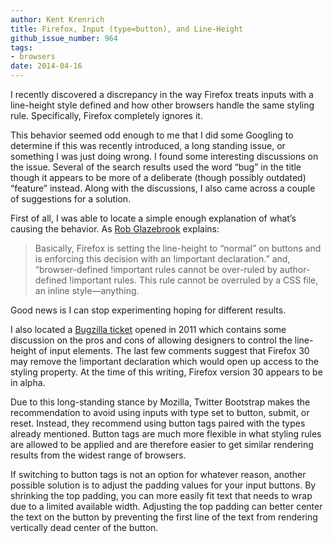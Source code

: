 ```yaml
---
author: Kent Krenrich
title: Firefox, Input (type=button), and Line-Height
github_issue_number: 964
tags:
- browsers
date: 2014-04-16
---
```


I recently discovered a discrepancy in the way Firefox treats inputs with a line-height style defined and how other browsers handle the same styling rule. Specifically, Firefox completely ignores it.

This behavior seemed odd enough to me that I did some Googling to determine if this was recently introduced, a long standing issue, or something I was just doing wrong. I found some interesting discussions on the issue. Several of the search results used the word “bug” in the title though it appears to be more of a deliberate (though possibly outdated) “feature” instead. Along with the discussions, I also came across a couple of suggestions for a solution.

First of all, I was able to locate a simple enough explanation of what’s causing the behavior. As [Rob Glazebrook](https://www.cssnewbie.com/input-button-line-height-bug/#.UzBquPldXgI) explains:

>
> Basically, Firefox is setting the line-height to “normal” on buttons and is enforcing this decision with an !important declaration.” and, “browser-defined !important rules cannot be over-ruled by author-defined !important rules. This rule cannot be overruled by a CSS file, an inline style—​anything.
>

Good news is I can stop experimenting hoping for different results.

I also located a [Bugzilla ticket](https://bugzilla.mozilla.org/show_bug.cgi?id=697451) opened in 2011 which contains some discussion on the pros and cons of allowing designers to control the line-height of input elements. The last few comments suggest that Firefox 30 may remove the !important declaration which would open up access to the styling property. At the time of this writing, Firefox version 30 appears to be in alpha.

Due to this long-standing stance by Mozilla, Twitter Bootstrap makes the recommendation to avoid using inputs with type set to button, submit, or reset. Instead, they recommend using button tags paired with the types already mentioned. Button tags are much more flexible in what styling rules are allowed to be applied and are therefore easier to get similar rendering results from the widest range of browsers.

If switching to button tags is not an option for whatever reason, another possible solution is to adjust the padding values for your input buttons. By shrinking the top padding, you can more easily fit text that needs to wrap due to a limited available width. Adjusting the top padding can better center the text on the button by preventing the first line of the text from rendering vertically dead center of the button.
